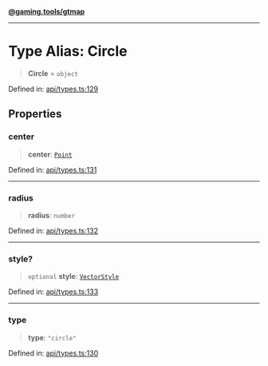[**@gaming.tools/gtmap**](README.md)

***

# Type Alias: Circle

> **Circle** = `object`

Defined in: [api/types.ts:129](https://github.com/gamingtools/gt-map/blob/37582d0663306e25f7b67e6e3ae4390bd14c21af/packages/gtmap/src/api/types.ts#L129)

## Properties

### center

> **center**: [`Point`](TypeAlias.Point.md)

Defined in: [api/types.ts:131](https://github.com/gamingtools/gt-map/blob/37582d0663306e25f7b67e6e3ae4390bd14c21af/packages/gtmap/src/api/types.ts#L131)

***

### radius

> **radius**: `number`

Defined in: [api/types.ts:132](https://github.com/gamingtools/gt-map/blob/37582d0663306e25f7b67e6e3ae4390bd14c21af/packages/gtmap/src/api/types.ts#L132)

***

### style?

> `optional` **style**: [`VectorStyle`](Interface.VectorStyle.md)

Defined in: [api/types.ts:133](https://github.com/gamingtools/gt-map/blob/37582d0663306e25f7b67e6e3ae4390bd14c21af/packages/gtmap/src/api/types.ts#L133)

***

### type

> **type**: `"circle"`

Defined in: [api/types.ts:130](https://github.com/gamingtools/gt-map/blob/37582d0663306e25f7b67e6e3ae4390bd14c21af/packages/gtmap/src/api/types.ts#L130)
